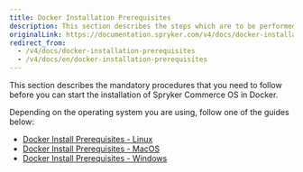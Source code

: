 ```yaml
---
title: Docker Installation Prerequisites
description: This section describes the steps which are to be performed before you can start working with Spryker in Docker.
originalLink: https://documentation.spryker.com/v4/docs/docker-installation-prerequisites
redirect_from:
  - /v4/docs/docker-installation-prerequisites
  - /v4/docs/en/docker-installation-prerequisites
---
```


This section describes the mandatory procedures that you need to follow before you can start the installation of Spryker Commerce OS in Docker.

Depending on the operating system you are using, follow one of the guides below:

* [Docker Install Prerequisites - Linux](/docs/scos/dev/developer-guides/202001.0/installation/spryker-in-docker/docker-installation-prerequisites/docker-installation-prerequisites-linux.html)
* [Docker Install Prerequisites - MacOS](/docs/scos/dev/developer-guides/202001.0/installation/spryker-in-docker/docker-installation-prerequisites/docker-installation-prerequisites-macos.html)
* [Docker Install Prerequisites - Windows](/docs/scos/dev/developer-guides/202001.0/installation/spryker-in-docker/docker-installation-prerequisites/docker-installation-prerequisites-windows.html)
